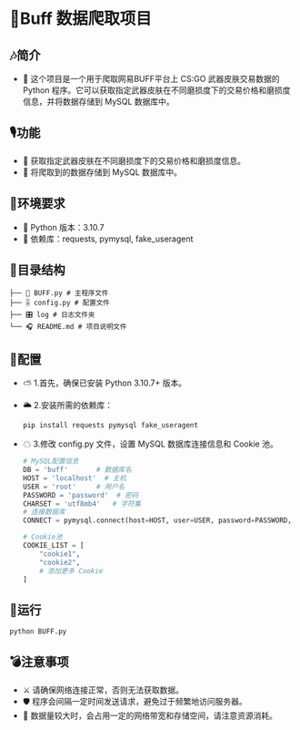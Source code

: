 # 🎸Buff 数据爬取项目

## 🎶简介

 * 🥁 这个项目是一个用于爬取网易BUFF平台上 CS:GO 武器皮肤交易数据的 Python 程序。它可以获取指定武器皮肤在不同磨损度下的交易价格和磨损度信息，并将数据存储到 MySQL 数据库中。

## 🎙功能

- 🎺 获取指定武器皮肤在不同磨损度下的交易价格和磨损度信息。
- 🎺 将爬取到的数据存储到 MySQL 数据库中。

## 🎷环境要求

- 📯 Python 版本：3.10.7
- 📯 依赖库：requests, pymysql, fake_useragent

## 🎻目录结构
    ├── 🎤 BUFF.py # 主程序文件
    ├── 🎚 config.py # 配置文件
    ├── 🎛 log # 日志文件夹
    └── 🎧 README.md # 项目说明文件


## 🎹配置

- ⛅ 1.首先，确保已安装 Python 3.10.7+ 版本。 
- 🌥 2.安装所需的依赖库：

    ```bash
    pip install requests pymysql fake_useragent
    ```

- ☁ 3.修改 config.py 文件，设置 MySQL 数据库连接信息和 Cookie 池。
    ```python
  # MySQL配置信息
  DB = 'buff'       # 数据库名
  HOST = 'localhost'  # 主机
  USER = 'root'     # 用户名
  PASSWORD = 'password'  # 密码
  CHARSET = 'utf8mb4'   # 字符集
  # 连接数据库
  CONNECT = pymysql.connect(host=HOST, user=USER, password=PASSWORD, charset=CHARSET)
  
  # Cookie池
  COOKIE_LIST = [
        "cookie1",
        "cookie2",
        # 添加更多 Cookie
    ]
    ```
## 🔫运行
```python
python BUFF.py
```
## 💣注意事项
 * ⚔ 请确保网络连接正常，否则无法获取数据。
 * 🛡 程序会间隔一定时间发送请求，避免过于频繁地访问服务器。
 * 🏹 数据量较大时，会占用一定的网络带宽和存储空间，请注意资源消耗。